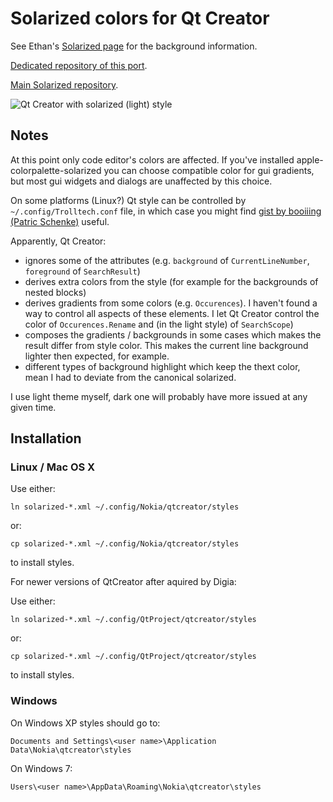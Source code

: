 # Solarized colors for Qt Creator

See Ethan's [Solarized page](http://ethanschoonover.com/solarized) for the 
background information.

[Dedicated repository of this port](https://github.com/artm/qtcreator-solarized-syntax).

[Main Solarized repository](https://github.com/altercation/solarized).

![Qt Creator with solarized (light) style](https://github.com/artm/qtcreator-solarized-syntax/raw/master/QtCreator.png)

## Notes

At this point only code editor's colors are affected. If you've
installed apple-colorpalette-solarized you can choose compatible 
color for gui gradients, but most gui widgets and dialogs are 
unaffected by this choice.

On some platforms (Linux?) Qt style can be controlled by 
`~/.config/Trolltech.conf` file, in which case you might find [gist by
booiiing (Patric Schenke)](https://gist.github.com/929469) useful.

Apparently, Qt Creator:

 - ignores some of the attributes (e.g. `background` of
   `CurrentLineNumber`, `foreground` of `SearchResult`)
 - derives extra colors from the style (for example for the backgrounds 
   of nested blocks)
 - derives gradients from some colors (e.g. `Occurences`). I haven't
   found a way to control all aspects of these elements. I let Qt
   Creator control the color of `Occurences.Rename` and (in the light 
   style) of `SearchScope`)
 - composes the gradients / backgrounds in some cases which makes the
   result differ from style color. This makes the current line background
   lighter then expected, for example.
 - different types of background highlight which keep the thext color,
   mean I had to deviate from the canonical solarized.


I use light theme myself, dark one will probably have more issued at any given 
time.

## Installation

### Linux / Mac OS X

Use either:

    ln solarized-*.xml ~/.config/Nokia/qtcreator/styles

or:

    cp solarized-*.xml ~/.config/Nokia/qtcreator/styles

to install styles.

For newer versions of QtCreator after aquired by Digia:

Use either:

    ln solarized-*.xml ~/.config/QtProject/qtcreator/styles

or:

    cp solarized-*.xml ~/.config/QtProject/qtcreator/styles

to install styles.

### Windows

On Windows XP styles should go to:

    Documents and Settings\<user name>\Application Data\Nokia\qtcreator\styles

On Windows 7:

    Users\<user name>\AppData\Roaming\Nokia\qtcreator\styles




